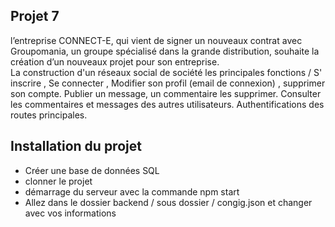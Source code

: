 
## Projet 7 ##
l’entreprise CONNECT-E, qui vient de signer un nouveaux contrat avec  Groupomania, un groupe spécialisé dans la grande distribution, souhaite la création d’un nouveaux projet pour son entreprise.    
La construction d'un réseaux social de société 
les principales fonctions /
S' inscrire , Se connecter , Modifier son profil (email de connexion) , supprimer son compte.
Publier un message, un commentaire les supprimer. 
Consulter les commentaires et messages des autres utilisateurs.
Authentifications des routes principales.  

## Installation du projet ##
- Créer une base de données SQL
- clonner le projet 
- démarrage du serveur avec la commande npm start
- Allez dans le dossier backend / sous dossier / congig.json et changer avec vos informations


